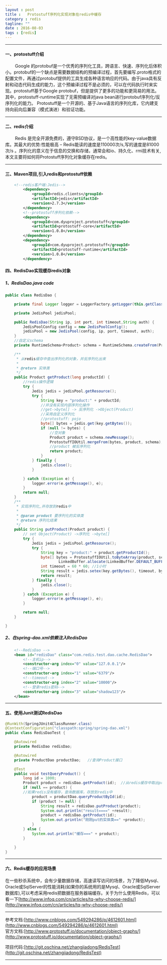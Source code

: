 ```yaml
---
layout : post
title :   Protostuff序列化实现对象在redis中缓存
category : redis
tagline: ""
date : 2016-08-03
tags : [redis]
---
```


-----

#### 一、protostuff介绍

&nbsp;&nbsp;&nbsp;&nbsp;&nbsp;&nbsp;&nbsp;&nbsp;Google 的protobuf是一个优秀的序列化工具，跨语言、快速、序列化后体积小。protobuf的一个缺点是需要数据结构的预编译过程，首先要编写.proto格式的配置文件，再通过protobuf提供的工具生成各种语言响应的代码。由于java具有反射和动态代码生成的能力，这个预编译过程不是必须的，可以在代码执行时来实现。protostuff基于Google protobuf，但是提供了更多的功能和更简易的用法。其中，protostuff-runtime实现了无需预编译对java bean进行protobuf序列化/反序列化的能力。
Protostuff是一个开源的、基于Java语言的序列化库，它内建支持向前向后兼容（模式演进）和验证功能。

----------

#### 二、redis介绍
&nbsp;&nbsp;&nbsp;&nbsp;&nbsp;&nbsp;&nbsp;&nbsp;Redis 是完全开源免费的，遵守BSD协议，是一个高性能的key-value数据库。其最大的优势:性能极高 – Redis能读的速度是110000次/s,写的速度是81000次/s 。序列化的意义在于信息的交换和存储，通常会和io、持久化、rmi技术有关,本文主要将如何将Protostuff序列化对象缓存在redis。

------

#### 三、Maven项目,引入redis和protostuff依赖

```xml
	<!--redis客户端:Jedis-->
        <dependency>
            <groupId>redis.clients</groupId>
            <artifactId>jedis</artifactId>
            <version>2.7.3</version>
        </dependency>
        <!--protostuff序列化依赖-->
        <dependency>
            <groupId>com.dyuproject.protostuff</groupId>
            <artifactId>protostuff-core</artifactId>
            <version>1.0.8</version>
        </dependency>
        <dependency>
            <groupId>com.dyuproject.protostuff</groupId>
            <artifactId>protostuff-runtime</artifactId>
            <version>1.0.8</version>
        </dependency>
```

#### 四、RedisDao实现缓存redis对象

##### 1、RedisDao.java code


```java
public class RedisDao {

    private final Logger logger = LoggerFactory.getLogger(this.getClass());

    private JedisPool jedisPool;

    public RedisDao(String ip, int port, int timeout,String auth) {
        JedisPoolConfig config = new JedisPoolConfig();
        jedisPool = new JedisPool(config, ip, port, timeout, auth);
    }
    //自定义schema
    private RuntimeSchema<Product> schema = RuntimeSchema.createFrom(Product.class);

    /**
     * 从redis缓存中查出序列化的对象，并反序列化出来
     *
     * @return 实体类
     */
    public Product getProduct(long productId) {
        //redis操作逻辑
        try {
            Jedis jedis = jedisPool.getResource();
            try {
                String key = "product:" + productId;
                //并没有实现内部序列化操作
                //get->byte[] -> 反序列化 ->Object(Product)
                //采用自定义序列化
                //protostuff: pojo
                byte[] bytes = jedis.get(key.getBytes());
                if (null != bytes) {
                    //空对象
                    Product product = schema.newMessage();
                    ProtostuffIOUtil.mergeFrom(bytes, product, schema);
                    //product 被反序列化
                    return product;
                }
            } finally {
                jedis.close();
            }

        } catch (Exception e) {
            logger.error(e.getMessage(), e);
        }
        return null;
    }
    /**
     * 实现序列化,并存放到redis中
     *
     * @param product 要序列化的实体类
     * @return 序列化结果
     */
    public String putProduct(Product product) {
        // set Object(Product) ->序列化 ->byte[]
        try {
            Jedis jedis = jedisPool.getResource();
            try {
                String key = "product:" + product.getProductId();
                byte[] bytes = ProtostuffIOUtil.toByteArray(product, schema,
                        LinkedBuffer.allocate(LinkedBuffer.DEFAULT_BUFFER_SIZE));
                int timeout = 60 * 60; //1小时
                String result = jedis.setex(key.getBytes(), timeout, bytes);
                return result;
            } finally {
                jedis.close();
            }
        } catch (Exception e) {
            logger.error(e.getMessage(), e);
        }

        return null;
    }

}
```

##### 2、在spring-dao.xml依赖注入RedisDao
```xml
    <!--RedisDao -->
    <bean id="redisDao" class="com.redis.test.dao.cache.RedisDao">
        <!--主机ip-->
        <constructor-arg index="0" value="127.0.0.1"/>
        <!--端口号-->
        <constructor-arg index="1" value="6379"/>
        <!--timeout-->
        <constructor-arg index="2" value="10000"/>
        <!--登录redis密码-->
        <constructor-arg index="3" value="shadow123"/>
    </bean>
```

-----

#### 五、使用Junit测试RedisDao

```java
@RunWith(SpringJUnit4ClassRunner.class)
@ContextConfiguration("classpath:spring/spring-dao.xml")
public class RedisDaoTest {

    @Autowired
    private RedisDao redisDao;

    @Autowired
    private ProductDao productDao;   //查询Product接口

    @Test
    public void testQueryProduct() {
        long id = 1000;
        Product product = redisDao.getProduct(id);  //从redis缓存中取出product
        if (null == product) {
	    //如果redis没有缓存，查询数据库，存放到redis中
            product = productDao.queryProductById(id);
            if (product != null) {
                String result = redisDao.putProduct(product);
                System.out.println("result====" +result);
                product = redisDao.getProduct(id);
                System.out.println("刚刚put的实体类==" +product);
            }
        } else {
            System.out.println("缓存===" + product);
        }

    }
}
```


-------

#### 六、Redis缓存的应用场景
在一些秒杀系统中，会有少量数据存储，高速读写访问的场景，为了降低Mysql、Oracle或SqlServer的性能消耗(如果你的系统用的是Mysql、Oracle或SqlServer数据库),可以考虑采用redis把数据在服务器端缓存。关于为什么使用Redis，可以看一下[http://www.infoq.com/cn/articles/tq-why-choose-redis/](http://www.infoq.com/cn/articles/tq-why-choose-redis/)


---------

参考文档:[http://www.cnblogs.com/549294286/p/4612601.html](http://www.cnblogs.com/549294286/p/4612601.html) <br/>
官方文档:[http://www.protostuff.io/documentation/object-graphs/](http://www.protostuff.io/documentation/object-graphs/)

项目代码:[http://git.oschina.net/zhangjiadong/RedisTest](http://git.oschina.net/zhangjiadong/RedisTest)

-------
